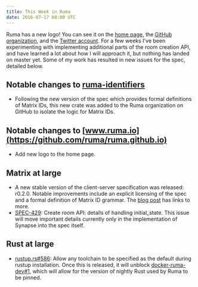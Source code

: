 ```yaml
---
title: This Week in Ruma
date: 2016-07-17 00:00 UTC
---
```


Ruma has a new logo!
You can see it on the [home page](/), the [GitHub organization](https://github.com/ruma), and the [Twitter account](https://twitter.com/ruma_io).
For a few weeks I've been experimenting with implementing additional parts of the room creation API, and have learned a lot about how I will approach it, but nothing has landed on master yet.
Some of my work has resulted in new issues for the spec, detailed below.

## Notable changes to [ruma-identifiers](https://github.com/ruma/ruma-identifiers)

* Following the new version of the spec which provides formal definitions of Matrix IDs, this new crate was added to the Ruma organization on GitHub to isolate the logic for Matrix IDs.

## Notable changes to [www.ruma.io](https://github.com/ruma/ruma.github.io)

* Add new logo to the home page.

## Matrix at large

* A new stable version of the client-server specification was released: r0.2.0.
  Notable improvements include an explicit licensing of the spec and a formal definition of Matrix ID grammar.
  The [blog post](https://matrix.org/blog/2016/07/14/client-server-spec-r0-2-0-released/) has links to more.
* [SPEC-429](https://matrix.org/jira/browse/SPEC-429): Create room API: details of handling initial_state.
  This issue will move important details currently only in the implementation of Synapse into the spec itself.

## Rust at large

* [rustup.rs#586](https://github.com/rust-lang-nursery/rustup.rs/pull/586): Allow any toolchain to be specified as the default during rustup installation.
  Once this is released, it will unblock [docker-ruma-dev#1](https://github.com/ruma/docker-ruma-dev/issues/1), which will allow for the version of nightly Rust used by Ruma to be pinned.
